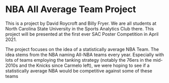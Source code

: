 # NBA All Average Team Project

This is a project by David Roycroft and Billy Fryer. We are all students
at North Carolina State University in the Sports Analytics Club there. This project will be presented at the
first ever SAC Poster Competition in April 2021.

The project focuses on the idea of a statistically average NBA Team. The idea stems from the NBA naming All-NBA
teams every year. Especially with lots of teams employing the tanking strategy (notably the 76ers in the mid-2010s
and the Knicks since Carmelo left), we were hoping to see if a statistically average NBA would be competitive
against some of these teams
